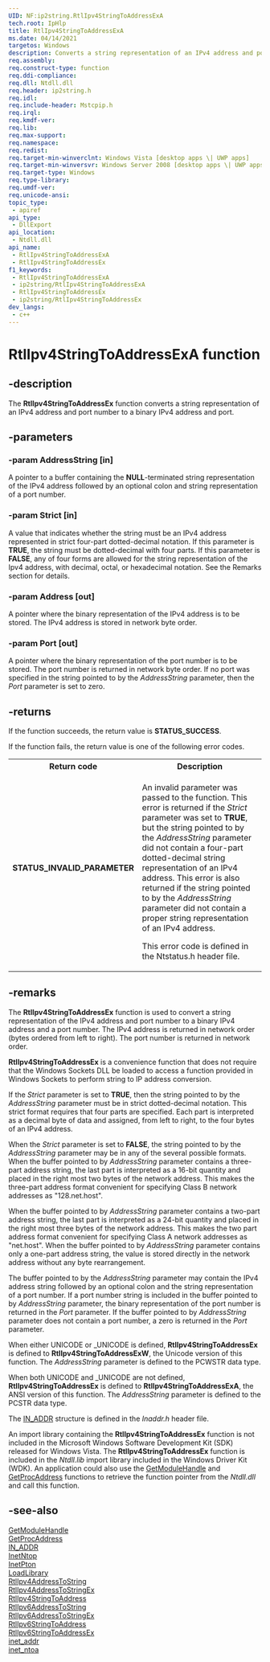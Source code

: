 ```yaml
---
UID: NF:ip2string.RtlIpv4StringToAddressExA
tech.root: IpHlp 
title: RtlIpv4StringToAddressExA
ms.date: 04/14/2021
targetos: Windows
description: Converts a string representation of an IPv4 address and port number to a binary IPv4 address and port. (ANSI)
req.assembly: 
req.construct-type: function
req.ddi-compliance: 
req.dll: Ntdll.dll 
req.header: ip2string.h
req.idl: 
req.include-header: Mstcpip.h 
req.irql: 
req.kmdf-ver: 
req.lib: 
req.max-support: 
req.namespace: 
req.redist: 
req.target-min-winverclnt: Windows Vista [desktop apps \| UWP apps] 
req.target-min-winversvr: Windows Server 2008 [desktop apps \| UWP apps] 
req.target-type: Windows 
req.type-library: 
req.umdf-ver: 
req.unicode-ansi: 
topic_type:
 - apiref
api_type:
 - DllExport
api_location:
 - Ntdll.dll
api_name:
 - RtlIpv4StringToAddressExA
 - RtlIpv4StringToAddressEx
f1_keywords:
 - RtlIpv4StringToAddressExA
 - ip2string/RtlIpv4StringToAddressExA
 - RtlIpv4StringToAddressEx
 - ip2string/RtlIpv4StringToAddressEx
dev_langs:
 - c++
---
```


# RtlIpv4StringToAddressExA function

## -description

The <b>RtlIpv4StringToAddressEx</b> function  converts a string representation of an IPv4 address and port number to a binary IPv4 address and port.

## -parameters

### -param AddressString [in]

A pointer to a buffer containing the <b>NULL</b>-terminated string representation of the IPv4 address followed by an optional colon and string representation of a port number.

### -param Strict [in]

A value that indicates whether the string must be an IPv4 address represented in strict four-part dotted-decimal notation.  If this parameter is <b>TRUE</b>, the string must be dotted-decimal with four parts. If this parameter is <b>FALSE</b>, any of four forms are allowed for the string representation of the Ipv4 address, with decimal, octal, or hexadecimal notation. See the Remarks section for details.

### -param Address [out]

A pointer where the binary representation of the IPv4 address is to be stored. The IPv4 address is stored in network byte order.

### -param Port [out]

A pointer where the binary representation of the port number is to be stored. The port number is returned in network byte order. If no port was specified in the string pointed to by the <i>AddressString</i> parameter, then the <i>Port</i> parameter is set to zero.

## -returns

If the function succeeds, the return value is <b>STATUS_SUCCESS</b>.

If the function fails, the return value is one of the following error codes.

<table>
<tr>
<th>Return code</th>
<th>Description</th>
</tr>
<tr>
<td width="40%">
<dl>
<dt><b>STATUS_INVALID_PARAMETER</b></dt>
</dl>
</td>
<td width="60%">

An invalid parameter was passed to the function. This error is returned if the <i>Strict</i> parameter was set to <b>TRUE</b>, but the string pointed to by the <i>AddressString</i> parameter did not contain a four-part dotted-decimal string representation of an IPv4 address. This error is also returned if the string pointed to by the <i>AddressString</i> parameter did not contain a proper string representation of an IPv4 address.

This error code is defined in the Ntstatus.h header file.

</td>
</tr>
</table>

## -remarks

The <b>RtlIpv4StringToAddressEx</b> function is used to convert a string representation of the IPv4 address and port number to a binary IPv4 address and a port number. The IPv4 address is returned in network order (bytes ordered from left to right). The port number is returned in network order.

<b>RtlIpv4StringToAddressEx</b> is a convenience function that does not require that the Windows Sockets DLL be loaded to access a function provided in Windows Sockets to perform string to IP address conversion.

If the <i>Strict</i> parameter is set to <b>TRUE</b>, then the string pointed to by the <i>AddressString</i> parameter must be in strict dotted-decimal notation. This strict format requires that four parts are specified. Each part is interpreted as a decimal byte of data and assigned, from left to right, to the four bytes of an IPv4 address.

When the <i>Strict</i> parameter is set to <b>FALSE</b>, the string pointed to by the <i>AddressString</i> parameter may be in any of the several possible formats. When the buffer pointed to by <i>AddressString</i> parameter contains a three-part address string, the last part is interpreted as a 16-bit quantity and placed in the right most two bytes of the network address. This makes the three-part address format convenient for specifying Class B network addresses as "128.net.host".

When the buffer pointed to by <i>AddressString</i> parameter contains a two-part address string, the last part is interpreted as a 24-bit quantity and placed in the right most three bytes of the network address.  This makes the two part address format convenient for specifying Class A network addresses as "net.host". When the buffer pointed to by <i>AddressString</i> parameter contains only a one-part address string, the value is stored directly in the network address without any byte rearrangement.

The buffer pointed to by the <i>AddressString</i> parameter may contain the IPv4 address string followed by an optional  colon and the string representation of a  port number. If a port number string is included in the buffer pointed to by <i>AddressString</i> parameter, the binary representation of the port number is returned in the <i>Port</i> parameter. If the buffer pointed to by <i>AddressString</i> parameter does not contain a port number, a zero is returned in the <i>Port</i> parameter. 

When either UNICODE or _UNICODE is defined, <b>RtlIpv4StringToAddressEx</b> is defined to <b>RtlIpv4StringToAddressExW</b>, the Unicode version of this function. The <i>AddressString</i> parameter is defined to the PCWSTR data type.

When both UNICODE and  _UNICODE are not defined, <b>RtlIpv4StringToAddressEx</b> is defined to <b>RtlIpv4StringToAddressExA</b>, the ANSI version of this function. The <i>AddressString</i> parameter is defined to the PCSTR data type.

The <a href="/windows/desktop/api/winsock2/ns-winsock2-in_addr">IN_ADDR</a> structure is defined in the <i>Inaddr.h</i> header file.

An import library containing the <b>RtlIpv4StringToAddressEx</b> function is not included in the Microsoft Windows Software Development Kit (SDK) released for Windows Vista. The <b>RtlIpv4StringToAddressEx</b> function is included in the <i>Ntdll.lib</i> import library included in the Windows Driver Kit (WDK). An application could also use the <a href="/windows/desktop/api/libloaderapi/nf-libloaderapi-getmodulehandlea">GetModuleHandle</a> and <a href="/windows/desktop/api/libloaderapi/nf-libloaderapi-getprocaddress">GetProcAddress</a> functions to retrieve the function pointer from the <i>Ntdll.dll</i> and call this function.

## -see-also

<a href="/windows/desktop/api/libloaderapi/nf-libloaderapi-getmodulehandlea">GetModuleHandle</a>  
<a href="/windows/desktop/api/libloaderapi/nf-libloaderapi-getprocaddress">GetProcAddress</a>  
<a href="/windows/desktop/api/winsock2/ns-winsock2-in_addr">IN_ADDR</a>  
<a href="/windows/win32/api/ws2tcpip/nf-ws2tcpip-inet_ntop">InetNtop</a>  
<a href="/windows/win32/api/ws2tcpip/nf-ws2tcpip-inet_pton">InetPton</a>  
<a href="/windows/desktop/api/libloaderapi/nf-libloaderapi-loadlibrarya">LoadLibrary</a>  
<a href="/windows/desktop/api/ip2string/nf-ip2string-rtlipv4addresstostringa">RtlIpv4AddressToString</a>  
<a href="/windows/desktop/api/ip2string/nf-ip2string-rtlipv4addresstostringexa">RtlIpv4AddressToStringEx</a>  
<a href="/windows/desktop/api/ip2string/nf-ip2string-rtlipv4stringtoaddressa">RtlIpv4StringToAddress</a>  
<a href="/windows/desktop/api/ip2string/nf-ip2string-rtlipv6addresstostringa">RtlIpv6AddressToString</a>  
<a href="/windows/desktop/api/ip2string/nf-ip2string-rtlipv6addresstostringexa">RtlIpv6AddressToStringEx</a>  
<a href="/windows/desktop/api/ip2string/nf-ip2string-rtlipv6stringtoaddressa">RtlIpv6StringToAddress</a>  
<a href="/windows/desktop/api/ip2string/nf-ip2string-rtlipv6stringtoaddressexa">RtlIpv6StringToAddressEx</a>  
<a href="/windows/desktop/api/wsipv6ok/nf-wsipv6ok-inet_addr">inet_addr</a>  
<a href="/windows/desktop/api/wsipv6ok/nf-wsipv6ok-inet_ntoa">inet_ntoa</a>  
